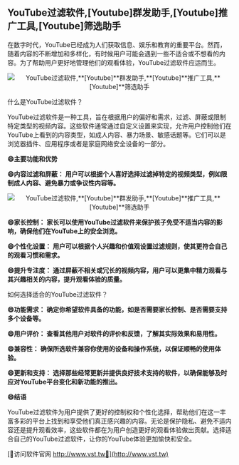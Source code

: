 ## **YouTube过滤软件,**[Youtube]**群发助手,**[Youtube]**推广工具,**[Youtube]**筛选助手**

在数字时代，YouTube已经成为人们获取信息、娱乐和教育的重要平台。然而，随着内容的不断增加和多样化，有时候用户可能会遇到一些不适合或不想看的内容。为了帮助用户更好地管理他们的观看体验，YouTube过滤软件应运而生。

 <center><img src="https://vst.tw/MP4/tuiguang/png/6.png" alt="YouTube过滤软件,**[Youtube]**群发助手,**[Youtube]**推广工具,**[Youtube]**筛选助手"></center>

什么是YouTube过滤软件？

YouTube过滤软件是一种工具，旨在根据用户的偏好和需求，过滤、屏蔽或限制特定类型的视频内容。这些软件通常通过自定义设置来实现，允许用户控制他们在YouTube上看到的内容类型，如成人内容、暴力场景、敏感话题等。它们可以是浏览器插件、应用程序或者是家庭网络安全设备的一部分。

**😄主要功能和优势**

**😄内容过滤和屏蔽： 用户可以根据个人喜好选择过滤掉特定的视频类型，例如限制成人内容、避免暴力或争议性内容等。**

 <center><img src="https://vst.tw/MP4/tuiguang/png/0.png" alt="YouTube过滤软件,**[Youtube]**群发助手,**[Youtube]**推广工具,**[Youtube]**筛选助手"></center>

**😄家长控制： 家长可以使用YouTube过滤软件来保护孩子免受不适当内容的影响，确保他们在YouTube上的安全浏览。**

**😄个性化设置： 用户可以根据个人兴趣和价值观设置过滤规则，使其更符合自己的观看习惯和需求。**

**😄提升专注度： 通过屏蔽不相关或冗长的视频内容，用户可以更集中精力观看与其兴趣相关的内容，提升观看体验的质量。**

如何选择适合的YouTube过滤软件？

**😄功能需求： 确定你希望软件具备的功能，如是否需要家长控制、是否需要支持多个设备等。**

**😄用户评价： 查看其他用户对软件的评价和反馈，了解其实际效果和易用性。**

**😄兼容性： 确保所选软件兼容你使用的设备和操作系统，以保证顺畅的使用体验。**

**😄更新和支持： 选择那些经常更新并提供良好技术支持的软件，以确保能够及时应对YouTube平台变化和新功能的推出。**

**😄结语**

YouTube过滤软件为用户提供了更好的控制权和个性化选择，帮助他们在这一丰富多彩的平台上找到和享受他们真正感兴趣的内容。无论是保护隐私、避免不适内容还是提升观看效率，这些软件都在为用户创造更好的观看体验做出贡献。选择适合自己的YouTube过滤软件，让你的YouTube体验更加愉快和安全。


[👻访问软件官网 http://www.vst.tw👻](http://www.vst.tw)
